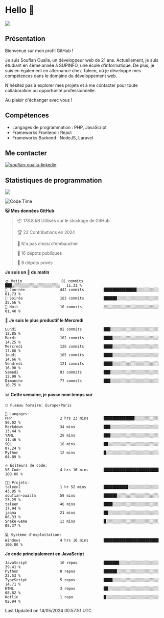 # Hello 👋

![](https://komarev.com/ghpvc/?username=OSoufian&color=1a1b27)

## Présentation

Bienvenue sur mon profil GitHub !

Je suis Soufian Oualla, un développeur web de 21 ans. Actuellement, je suis étudiant en 4ème année à SUPINFO, une école d'informatique. De plus, je suis en également en alternance chez Taleen, où je développe mes compétences dans le domaine du développement web.

N'hésitez pas à explorer mes projets et à me contacter pour toute collaboration ou opportunité professionnelle.

Au plaisir d'échanger avec vous !

## Compétences

- Langages de programmation : PHP, JavaScript
- Frameworks Frontend : React
- Frameworks Backend : NodeJS, Laravel

## Me contacter

<p>
<a href="https://www.linkedin.com/in/soufian-oualla/" target="_blank"><img align="center" src="https://img.shields.io/badge/-LinkedIn-0077B5?style=for-the-badge&logo=Linkedin&logoColor=white" alt="soufian-oualla-linkedin"/></a>

## Statistiques de programmation

<a href="https://github-readme-stats.vercel.app/api/top-langs/?username=OSoufian&layout=compact">
  <img align="center" src="https://github-readme-stats.vercel.app/api/top-langs/?username=OSoufian&layout=compact"/>
</a>

<br />

<!--START_SECTION:waka-->
![Code Time](http://img.shields.io/badge/Code%20Time-4%20hrs%2016%20mins-blue)

**🐱 Mes données GitHub** 

> 📦 178.8 kB Utilisés sur le stockage de GitHub 
 > 
> 🏆 22 Contributions en 2024
 > 
> 🚫 N'a pas choisi d'embaucher
 > 
> 📜 16 dépots publiques 
 > 
> 🔑 8 dépots privés 
 > 
**Je suis un 🐤 du matin** 

```text
🌞 Matin                  81 commits          ███░░░░░░░░░░░░░░░░░░░░░░   11.31 % 
🌆 Journée                442 commits         ███████████████░░░░░░░░░░   61.73 % 
🌃 Soirée                 183 commits         ██████░░░░░░░░░░░░░░░░░░░   25.56 % 
🌙 Nuit                   10 commits          ░░░░░░░░░░░░░░░░░░░░░░░░░   01.40 % 
```
📅 **Je suis le plus productif le Mercredi** 

```text
Lundi                    92 commits          ███░░░░░░░░░░░░░░░░░░░░░░   12.85 % 
Mardi                    102 commits         ████░░░░░░░░░░░░░░░░░░░░░   14.25 % 
Mercredi                 126 commits         ████░░░░░░░░░░░░░░░░░░░░░   17.60 % 
Jeudi                    105 commits         ████░░░░░░░░░░░░░░░░░░░░░   14.66 % 
Vendredi                 121 commits         ████░░░░░░░░░░░░░░░░░░░░░   16.90 % 
Samedi                   93 commits          ███░░░░░░░░░░░░░░░░░░░░░░   12.99 % 
Dimanche                 77 commits          ███░░░░░░░░░░░░░░░░░░░░░░   10.75 % 
```


📊 **Cette semaine, je passe mon temps sur** 

```text
🕑︎ Fuseau horaire: Europe/Paris

💬 Langages: 
PHP                      2 hrs 23 mins       ██████████████░░░░░░░░░░░   56.02 % 
Markdown                 34 mins             ███░░░░░░░░░░░░░░░░░░░░░░   13.44 % 
YAML                     29 mins             ███░░░░░░░░░░░░░░░░░░░░░░   11.46 % 
SQL                      18 mins             ██░░░░░░░░░░░░░░░░░░░░░░░   07.24 % 
Python                   12 mins             █░░░░░░░░░░░░░░░░░░░░░░░░   04.89 % 

🔥 Éditeurs de code: 
VS Code                  4 hrs 16 mins       █████████████████████████   100.00 % 

🐱‍💻 Projets: 
taleen2                  1 hr 52 mins        ███████████░░░░░░░░░░░░░░   43.95 % 
soufian-oualla           59 mins             ██████░░░░░░░░░░░░░░░░░░░   23.25 % 
taleen                   46 mins             ████░░░░░░░░░░░░░░░░░░░░░   17.94 % 
jaqma                    21 mins             ██░░░░░░░░░░░░░░░░░░░░░░░   08.33 % 
Snake-Game               13 mins             █░░░░░░░░░░░░░░░░░░░░░░░░   05.37 % 

💻 Système d'exploitation: 
Windows                  4 hrs 16 mins       █████████████████████████   100.00 % 
```

**Je code principalement en JavaScript** 

```text
JavaScript               10 repos            ███████░░░░░░░░░░░░░░░░░░   29.41 % 
Python                   8 repos             ██████░░░░░░░░░░░░░░░░░░░   23.53 % 
TypeScript               5 repos             ████░░░░░░░░░░░░░░░░░░░░░   14.71 % 
HTML                     3 repos             ██░░░░░░░░░░░░░░░░░░░░░░░   08.82 % 
Kotlin                   1 repo              █░░░░░░░░░░░░░░░░░░░░░░░░   02.94 % 
```




 Last Updated on 14/05/2024 00:57:51 UTC
<!--END_SECTION:waka-->